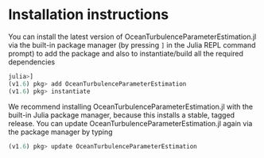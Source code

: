 # Installation instructions

You can install the latest version of OceanTurbulenceParameterEstimation.jl via the built-in
package manager (by pressing `]` in the Julia REPL command prompt) to add the package and also to 
instantiate/build all the required dependencies

```julia
julia>]
(v1.6) pkg> add OceanTurbulenceParameterEstimation
(v1.6) pkg> instantiate
```

We recommend installing OceanTurbulenceParameterEstimation.jl with the built-in Julia package
manager, because this installs a stable, tagged release. You can update OceanTurbulenceParameterEstimation.jl
again via the package manager by typing

```julia
(v1.6) pkg> update OceanTurbulenceParameterEstimation
```
